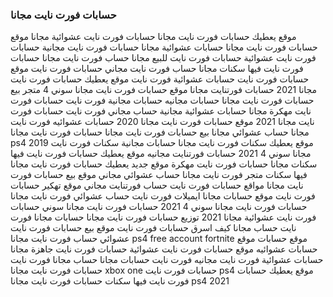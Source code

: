 ### حسابات فورت نايت مجانا

موقع يعطيك حسابات فورت نايت مجانا حسابات فورت نايت عشوائية مجانا موقع حسابات فورت نايت مجانا حسابات عشوائية مجانا حسابات فورت نايت مجانية حسابات فورت نايت عشوائية حسابات فورت نايت للبيع مجانا حساب فورت نايت مجانا حسابات فورت نايت فيها سكنات مجانا حساب فورت نايت مجاني حسابات فورت نايت موقع حسابات فورت نايت حسابات عشوائية فورت نايت موقع يعطيك حسابات فورت نايت مجانا 2021 حسابات فورتنايت مجانا موقع حسابات فورت نايت مجانا سوني 4 متجر بيع حسابات فورت نايت مجانا حسابات مجانيه حسابات مجانية فورت نايت حسابات فورت نايت مهكرة مجانا حسابات عشوائية مجانية حساب مجاني فورت نايت حسابات فورت نايت مجانا 2021 موقع حسابات فورت نايت مجانا 2020 حسابات عشوائيه فورت نايت مجانا حساب عشوائي مجانا بيع حسابات فورت نايت مجانا حسابات فورت نايت مجانا ps4 2019 موقع يعطيك سكنات فورت نايت مجانا حسابات مجانية سكنات فورت نايت مجانا سوني 4 2021 حسابات فورتنايت مجانيه موقع يعطيك حسابات فورت نايت فيها سكنات مجانا حسابات فورت نايت مهكرة موقع جديد يعطيك حسابات فورت نايت مجانا فيها سكنات متجر فورت نايت مجانا حساب عشوائي مجاني موقع بيع حسابات فورت نايت مجانا مواقع حسابات فورت نايت حساب فورتنايت مجاني موقع تهكير حسابات فورت نايت موقع حسابات مجانا ايميلات فورت نايت حساب عشوائي فورت نايت مجانا حسابات فورت نايت مجانا سوني 4 2021 حسابات فورت نايت مجانا سوني حسابات فورت نايت عشوائية مجانا 2021 توزيع حسابات فورت نايت مجانا حسابات مجانا فورت نايت حساب مجانا كيف اسرق حسابات فورت نايت موقع بيع حسابات فورت نايت عشوائي حساب فورت نايت مجانا ps4 free account fortnite موقع حسابات موقع حسابات عشوائيه موقع حسابات فورت نايت عشوائية حسابات فورت نايت جاهزة مجانا حسابات عشوائية فورت نايت مجانيه فورت نايت حسابات مجانا حساب مجانا فورت نايت حسابات فورت نايت مجانا xbox one حسابات فورت نايت ps4 موقع يعطيك حسابات فورت نايت فيها سكنات حسابات فورت نايت مجانا ps4 2021
